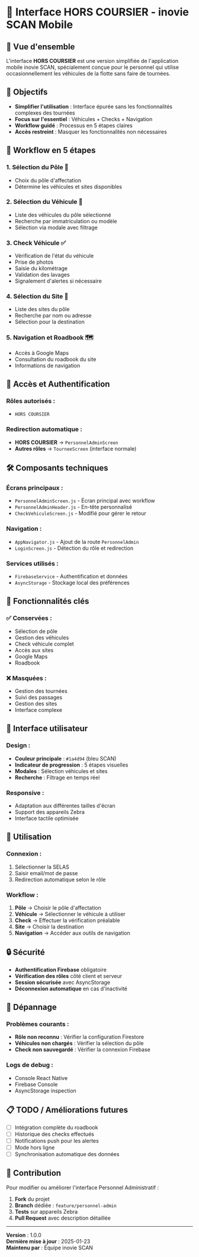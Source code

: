 # 🚗 Interface HORS COURSIER - inovie SCAN Mobile

## 📱 Vue d'ensemble

L'interface **HORS COURSIER** est une version simplifiée de l'application mobile inovie SCAN, spécialement conçue pour le personnel qui utilise occasionnellement les véhicules de la flotte sans faire de tournées.

## 🎯 Objectifs

- **Simplifier l'utilisation** : Interface épurée sans les fonctionnalités complexes des tournées
- **Focus sur l'essentiel** : Véhicules + Checks + Navigation
- **Workflow guidé** : Processus en 5 étapes claires
- **Accès restreint** : Masquer les fonctionnalités non nécessaires

## 🔄 Workflow en 5 étapes

### 1. **Sélection du Pôle** 🏢
- Choix du pôle d'affectation
- Détermine les véhicules et sites disponibles

### 2. **Sélection du Véhicule** 🚗
- Liste des véhicules du pôle sélectionné
- Recherche par immatriculation ou modèle
- Sélection via modale avec filtrage

### 3. **Check Véhicule** ✅
- Vérification de l'état du véhicule
- Prise de photos
- Saisie du kilométrage
- Validation des lavages
- Signalement d'alertes si nécessaire

### 4. **Sélection du Site** 📍
- Liste des sites du pôle
- Recherche par nom ou adresse
- Sélection pour la destination

### 5. **Navigation et Roadbook** 🗺️
- Accès à Google Maps
- Consultation du roadbook du site
- Informations de navigation

## 🚪 Accès et Authentification

### Rôles autorisés :
- `HORS COURSIER`

### Redirection automatique :
- **HORS COURSIER** → `PersonnelAdminScreen`
- **Autres rôles** → `TourneeScreen` (interface normale)

## 🛠️ Composants techniques

### Écrans principaux :
- `PersonnelAdminScreen.js` - Écran principal avec workflow
- `PersonnelAdminHeader.js` - En-tête personnalisé
- `CheckVehiculeScreen.js` - Modifié pour gérer le retour

### Navigation :
- `AppNavigator.js` - Ajout de la route `PersonnelAdmin`
- `LoginScreen.js` - Détection du rôle et redirection

### Services utilisés :
- `FirebaseService` - Authentification et données
- `AsyncStorage` - Stockage local des préférences

## 🔧 Fonctionnalités clés

### ✅ Conservées :
- Sélection de pôle
- Gestion des véhicules
- Check véhicule complet
- Accès aux sites
- Google Maps
- Roadbook

### ❌ Masquées :
- Gestion des tournées
- Suivi des passages
- Gestion des sites
- Interface complexe

## 📱 Interface utilisateur

### Design :
- **Couleur principale** : `#1a4d94` (bleu SCAN)
- **Indicateur de progression** : 5 étapes visuelles
- **Modales** : Sélection véhicules et sites
- **Recherche** : Filtrage en temps réel

### Responsive :
- Adaptation aux différentes tailles d'écran
- Support des appareils Zebra
- Interface tactile optimisée

## 🚀 Utilisation

### Connexion :
1. Sélectionner la SELAS
2. Saisir email/mot de passe
3. Redirection automatique selon le rôle

### Workflow :
1. **Pôle** → Choisir le pôle d'affectation
2. **Véhicule** → Sélectionner le véhicule à utiliser
3. **Check** → Effectuer la vérification préalable
4. **Site** → Choisir la destination
5. **Navigation** → Accéder aux outils de navigation

## 🔒 Sécurité

- **Authentification Firebase** obligatoire
- **Vérification des rôles** côté client et serveur
- **Session sécurisée** avec AsyncStorage
- **Déconnexion automatique** en cas d'inactivité

## 🐛 Dépannage

### Problèmes courants :
- **Rôle non reconnu** : Vérifier la configuration Firestore
- **Véhicules non chargés** : Vérifier la sélection du pôle
- **Check non sauvegardé** : Vérifier la connexion Firebase

### Logs de debug :
- Console React Native
- Firebase Console
- AsyncStorage inspection

## 📋 TODO / Améliorations futures

- [ ] Intégration complète du roadbook
- [ ] Historique des checks effectués
- [ ] Notifications push pour les alertes
- [ ] Mode hors ligne
- [ ] Synchronisation automatique des données

## 🤝 Contribution

Pour modifier ou améliorer l'interface Personnel Administratif :

1. **Fork** du projet
2. **Branch** dédiée : `feature/personnel-admin`
3. **Tests** sur appareils Zebra
4. **Pull Request** avec description détaillée

---

**Version** : 1.0.0  
**Dernière mise à jour** : 2025-01-23  
**Maintenu par** : Équipe inovie SCAN
